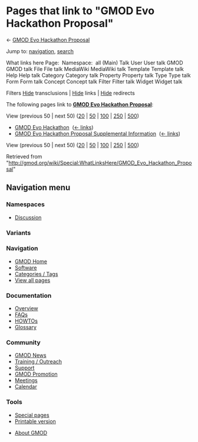 <div id="mw-page-base" class="noprint">

</div>

<div id="mw-head-base" class="noprint">

</div>

<div id="content" class="mw-body" role="main">

<span id="top"></span>

<div id="mw-js-message" style="display:none;">

</div>



# <span dir="auto">Pages that link to "GMOD Evo Hackathon Proposal"</span>

<div id="bodyContent">

<div id="contentSub">

← [GMOD Evo Hackathon
Proposal](/wiki/GMOD_Evo_Hackathon_Proposal "GMOD Evo Hackathon Proposal")

</div>

<div id="jump-to-nav" class="mw-jump">

Jump to: [navigation](#mw-navigation), [search](#p-search)

</div>

<div id="mw-content-text">

What links here Page:  Namespace:  all (Main) Talk User User talk GMOD
GMOD talk File File talk MediaWiki MediaWiki talk Template Template talk
Help Help talk Category Category talk Property Property talk Type Type
talk Form Form talk Concept Concept talk Filter Filter talk Widget
Widget talk

Filters
[Hide](/mediawiki/index.php?title=Special:WhatLinksHere/GMOD_Evo_Hackathon_Proposal&hidetrans=1 "Special:WhatLinksHere/GMOD Evo Hackathon Proposal")
transclusions \|
[Hide](/mediawiki/index.php?title=Special:WhatLinksHere/GMOD_Evo_Hackathon_Proposal&hidelinks=1 "Special:WhatLinksHere/GMOD Evo Hackathon Proposal")
links \|
[Hide](/mediawiki/index.php?title=Special:WhatLinksHere/GMOD_Evo_Hackathon_Proposal&hideredirs=1 "Special:WhatLinksHere/GMOD Evo Hackathon Proposal")
redirects

The following pages link to **[GMOD Evo Hackathon
Proposal](/wiki/GMOD_Evo_Hackathon_Proposal "GMOD Evo Hackathon Proposal")**:

View (previous 50 \| next 50)
([20](/mediawiki/index.php?title=Special:WhatLinksHere/GMOD_Evo_Hackathon_Proposal&limit=20 "Special:WhatLinksHere/GMOD Evo Hackathon Proposal")
\|
[50](/mediawiki/index.php?title=Special:WhatLinksHere/GMOD_Evo_Hackathon_Proposal&limit=50 "Special:WhatLinksHere/GMOD Evo Hackathon Proposal")
\|
[100](/mediawiki/index.php?title=Special:WhatLinksHere/GMOD_Evo_Hackathon_Proposal&limit=100 "Special:WhatLinksHere/GMOD Evo Hackathon Proposal")
\|
[250](/mediawiki/index.php?title=Special:WhatLinksHere/GMOD_Evo_Hackathon_Proposal&limit=250 "Special:WhatLinksHere/GMOD Evo Hackathon Proposal")
\|
[500](/mediawiki/index.php?title=Special:WhatLinksHere/GMOD_Evo_Hackathon_Proposal&limit=500 "Special:WhatLinksHere/GMOD Evo Hackathon Proposal"))

- [GMOD Evo Hackathon](/wiki/GMOD_Evo_Hackathon "GMOD Evo Hackathon") ‎
  <span class="mw-whatlinkshere-tools">([←
  links](/mediawiki/index.php?title=Special:WhatLinksHere&target=GMOD+Evo+Hackathon "Special:WhatLinksHere"))</span>
- [GMOD Evo Hackathon Proposal Supplemental
  Information](/wiki/GMOD_Evo_Hackathon_Proposal_Supplemental_Information "GMOD Evo Hackathon Proposal Supplemental Information")
  ‎ <span class="mw-whatlinkshere-tools">([←
  links](/mediawiki/index.php?title=Special:WhatLinksHere&target=GMOD+Evo+Hackathon+Proposal+Supplemental+Information "Special:WhatLinksHere"))</span>

View (previous 50 \| next 50)
([20](/mediawiki/index.php?title=Special:WhatLinksHere/GMOD_Evo_Hackathon_Proposal&limit=20 "Special:WhatLinksHere/GMOD Evo Hackathon Proposal")
\|
[50](/mediawiki/index.php?title=Special:WhatLinksHere/GMOD_Evo_Hackathon_Proposal&limit=50 "Special:WhatLinksHere/GMOD Evo Hackathon Proposal")
\|
[100](/mediawiki/index.php?title=Special:WhatLinksHere/GMOD_Evo_Hackathon_Proposal&limit=100 "Special:WhatLinksHere/GMOD Evo Hackathon Proposal")
\|
[250](/mediawiki/index.php?title=Special:WhatLinksHere/GMOD_Evo_Hackathon_Proposal&limit=250 "Special:WhatLinksHere/GMOD Evo Hackathon Proposal")
\|
[500](/mediawiki/index.php?title=Special:WhatLinksHere/GMOD_Evo_Hackathon_Proposal&limit=500 "Special:WhatLinksHere/GMOD Evo Hackathon Proposal"))

</div>

<div class="printfooter">

Retrieved from
"<http://gmod.org/wiki/Special:WhatLinksHere/GMOD_Evo_Hackathon_Proposal>"

</div>

<div id="catlinks" class="catlinks catlinks-allhidden">

</div>

<div class="visualClear">

</div>

</div>

</div>

<div id="mw-navigation">

## Navigation menu

<div id="mw-head">



<div id="left-navigation">

<div id="p-namespaces" class="vectorTabs" role="navigation"
aria-labelledby="p-namespaces-label">

### Namespaces


- <span id="ca-talk"><a href="/wiki/Talk:GMOD_Evo_Hackathon_Proposal" accesskey="t"
  title="Discussion about the content page [t]">Discussion</a></span>

</div>

<div id="p-variants" class="vectorMenu emptyPortlet" role="navigation"
aria-labelledby="p-variants-label">

### 

### Variants[](#)

<div class="menu">

</div>

</div>

</div>





</div>

</div>

</div>

<div id="mw-panel">

<div id="p-logo" role="banner">

<a href="/wiki/Main_Page"
style="background-image: url(http://gmod.org/images/GMOD-cogs.png);"
title="Visit the main page"></a>

</div>

<div id="p-Navigation" class="portal" role="navigation"
aria-labelledby="p-Navigation-label">

### Navigation

<div class="body">

- <span id="n-GMOD-Home">[GMOD Home](/wiki/Main_Page)</span>
- <span id="n-Software">[Software](/wiki/GMOD_Components)</span>
- <span id="n-Categories-.2F-Tags">[Categories /
  Tags](/wiki/Categories)</span>
- <span id="n-View-all-pages">[View all
  pages](/wiki/Special:AllPages)</span>

</div>

</div>

<div id="p-Documentation" class="portal" role="navigation"
aria-labelledby="p-Documentation-label">

### Documentation

<div class="body">

- <span id="n-Overview">[Overview](/wiki/Overview)</span>
- <span id="n-FAQs">[FAQs](/wiki/Category:FAQ)</span>
- <span id="n-HOWTOs">[HOWTOs](/wiki/Category:HOWTO)</span>
- <span id="n-Glossary">[Glossary](/wiki/Glossary)</span>

</div>

</div>

<div id="p-Community" class="portal" role="navigation"
aria-labelledby="p-Community-label">

### Community

<div class="body">

- <span id="n-GMOD-News">[GMOD News](/wiki/GMOD_News)</span>
- <span id="n-Training-.2F-Outreach">[Training /
  Outreach](/wiki/Training_and_Outreach)</span>
- <span id="n-Support">[Support](/wiki/Support)</span>
- <span id="n-GMOD-Promotion">[GMOD
  Promotion](/wiki/GMOD_Promotion)</span>
- <span id="n-Meetings">[Meetings](/wiki/Meetings)</span>
- <span id="n-Calendar">[Calendar](/wiki/Calendar)</span>

</div>

</div>

<div id="p-tb" class="portal" role="navigation"
aria-labelledby="p-tb-label">

### Tools

<div class="body">

- <span id="t-specialpages"><a href="/wiki/Special:SpecialPages" accesskey="q"
  title="A list of all special pages [q]">Special pages</a></span>
- <span id="t-print"><a
  href="/mediawiki/index.php?title=Special:WhatLinksHere/GMOD_Evo_Hackathon_Proposal&amp;printable=yes"
  rel="alternate" accesskey="p"
  title="Printable version of this page [p]">Printable version</a></span>

</div>

</div>

</div>

</div>

<div id="footer" role="contentinfo">

- <span id="footer-places-about">[About
  GMOD](/wiki/GMOD:About "GMOD:About")</span>

<!-- -->






</div>
